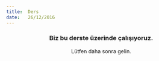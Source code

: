 ```yaml
---
title:  Ders
date:   26/12/2016
---
```


### <center>Biz bu derste üzerinde çalışıyoruz.</center>
<center>Lütfen daha sonra gelin.</center>